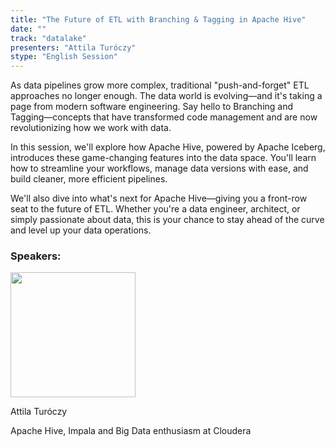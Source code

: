 ```yaml
---
title: "The Future of ETL with Branching & Tagging in Apache Hive"
date: ""
track: "datalake"
presenters: "Attila Turóczy"
stype: "English Session"
---
```


As data pipelines grow more complex, traditional "push-and-forget" ETL approaches no longer enough. The data world is evolving—and it's taking a page from modern software engineering. Say hello to Branching and Tagging—concepts that have transformed code management and are now revolutionizing how we work with data.

In this session, we'll explore how Apache Hive, powered by Apache Iceberg, introduces these game-changing features into the data space. You'll learn how to streamline your workflows, manage data versions with ease, and build cleaner, more efficient pipelines.

We'll also dive into what's next for Apache Hive—giving you a front-row seat to the future of ETL. Whether you're a data engineer, architect, or simply passionate about data, this is your chance to stay ahead of the curve and level up your data operations.

### Speakers:


<img src="https://sessionize.com/image/eaac-400o400o1-4tyV3Kp9qDQ4mSJ4t3tDoV.jpg" width="200" /><br/>

Attila Turóczy

Apache Hive, Impala and Big Data enthusiasm at Cloudera

